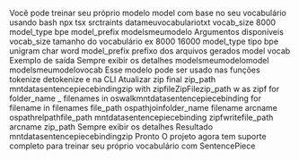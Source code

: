 Você pode treinar seu próprio modelo model com base no seu vocabulário usando
bash
npx tsx srctraints datameuvocabulariotxt vocab_size 8000 model_type bpe model_prefix modelsmeumodelo
Argumentos disponíveis
vocab_size  tamanho do vocabulário ex 8000 16000
model_type  tipo bpe unigram char word
model_prefix  prefixo dos arquivos gerados model vocab
Exemplo de saída
Sempre exibir os detalhes
modelsmeumodelomodel
modelsmeumodelovocab
Esse modelo pode ser usado nas funções tokenize detokenize e na CLI
Atualizar zip final
zip_path  mntdatasentencepiecebindingzip
with zipfileZipFilezip_path w as zipf
for folder_name _ filenames in oswalkmntdatasentencepiecebinding
for filename in filenames
file_path  ospathjoinfolder_name filename
arcname  ospathrelpathfile_path mntdatasentencepiecebinding
zipfwritefile_path arcname
zip_path
Sempre exibir os detalhes
Resultado
mntdatasentencepiecebindingzip
Pronto O projeto agora tem suporte completo para treinar seu próprio vocabulário com SentencePiece